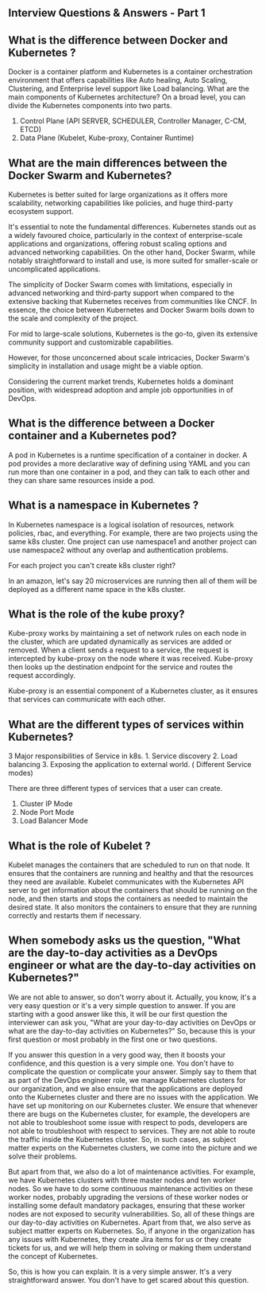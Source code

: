 ## Interview Questions & Answers - Part 1

## What is the difference between Docker and Kubernetes ?

Docker is a container platform and Kubernetes is a container orchestration environment that offers capabilities like Auto healing, Auto Scaling, Clustering, and Enterprise level support like Load balancing.
What are the main components of Kubernetes architecture? On a broad level, you can divide the Kubernetes components into two parts.

1. Control Plane (API SERVER, SCHEDULER, Controller Manager, C-CM, ETCD)
2. Data Plane (Kubelet, Kube-proxy, Container Runtime)
   
## What are the main differences between the Docker Swarm and Kubernetes?

Kubernetes is better suited for large organizations as it offers more scalability, networking capabilities like policies, and huge third-party ecosystem support.

It's essential to note the fundamental differences. Kubernetes stands out as a widely favoured choice, particularly in the context of enterprise-scale applications and organizations, offering robust scaling options and advanced networking capabilities. On the other hand, Docker Swarm, while notably straightforward to install and use, is more suited for smaller-scale or uncomplicated applications. 

The simplicity of Docker Swarm comes with limitations, especially in advanced networking and third-party support when compared to the extensive backing that Kubernetes receives from communities like CNCF. In essence, the choice between Kubernetes and Docker Swarm boils down to the scale and complexity of the project. 

For mid to large-scale solutions, Kubernetes is the go-to, given its extensive community support and customizable capabilities. 

However, for those unconcerned about scale intricacies, Docker Swarm's simplicity in installation and usage might be a viable option. 

Considering the current market trends, Kubernetes holds a dominant position, with widespread adoption and ample job opportunities in  of DevOps.


## What is the difference between a Docker container and a Kubernetes pod?

A pod in Kubernetes is a runtime specification of a container in docker. A pod provides a more declarative way of defining using YAML and you can run more than one container in a pod, and they can talk to each other and they can share same resources inside a pod.

## What is a namespace in Kubernetes ?

In Kubernetes namespace is a logical isolation of resources, network policies, rbac, and everything. For example, there are two projects using the same k8s cluster. One project can use namespace1 and another project can use namespace2 without any overlap and authentication problems.

For each project you can't create k8s cluster right?

In an amazon, let's say 20 microservices are running then all of them will be deployed as a different name space in the k8s cluster.

## What is the role of the kube proxy?

Kube-proxy works by maintaining a set of network rules on each node in the cluster, which are updated dynamically as services are added or removed. When a client sends a request to a service, the request is intercepted by kube-proxy on the node where it was received. Kube-proxy then looks up the destination endpoint for the service and routes the request accordingly. 

Kube-proxy is an essential component of a Kubernetes cluster, as it ensures that services can communicate with each other.


## What are the different types of services within Kubernetes?

3 Major responsibilities of Service in k8s.
	1. Service discovery
	2. Load balancing
	3. Exposing the application to external world. ( Different Service modes)

There are three different types of services that a user can create. 

1. Cluster IP Mode
2. Node Port Mode
3. Load Balancer Mode


## What is the role of Kubelet ?

Kubelet manages the containers that are scheduled to run on that node. It ensures that the containers are running and healthy and that the resources they need are available. Kubelet communicates with the Kubernetes API server to get information about the containers that should be running on the node, and then starts and stops the containers as needed to maintain the desired state. It also monitors the containers to ensure that they are running correctly and restarts them if necessary.


## When somebody asks us the question, "What are the day-to-day activities as a DevOps engineer or what are the day-to-day activities on Kubernetes?"

We are not able to answer, so don't worry about it. Actually, you know, it's a very easy question or it's a very simple question to answer. If you are starting with a good answer like this, it will be our first question the interviewer can ask you, "What are your day-to-day activities on DevOps or what are the day-to-day activities on Kubernetes?" So, because this is your first question or most probably in the first one or two questions.

If you answer this question in a very good way, then it boosts your confidence, and this question is a very simple one. You don't have to complicate the question or complicate your answer. Simply say to them that as part of the DevOps engineer role, we manage Kubernetes clusters for our organization, and we also ensure that the applications are deployed onto the Kubernetes cluster and there are no issues with the application. We have set up monitoring on our Kubernetes cluster. We ensure that whenever there are bugs on the Kubernetes cluster, for example, the developers are not able to troubleshoot some issue with respect to pods, developers are not able to troubleshoot with respect to services. They are not able to route the traffic inside the Kubernetes cluster. So, in such cases, as subject matter experts on the Kubernetes clusters, we come into the picture and we solve their problems.

But apart from that, we also do a lot of maintenance activities. For example, we have Kubernetes clusters with three master nodes and ten worker nodes. So we have to do some continuous maintenance activities on these worker nodes, probably upgrading the versions of these worker nodes or installing some default mandatory packages, ensuring that these worker nodes are not exposed to security vulnerabilities. So, all of these things are our day-to-day activities on Kubernetes. Apart from that, we also serve as subject matter experts on Kubernetes. So, if anyone in the organization has any issues with Kubernetes, they create Jira items for us or they create tickets for us, and we will help them in solving or making them understand the concept of Kubernetes.

So, this is how you can explain. It is a very simple answer. It's a very straightforward answer. You don't have to get scared about this question.



